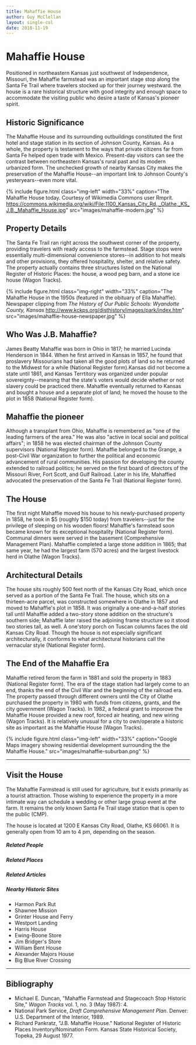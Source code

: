 ```yaml
---
title: Mahaffie House
author: Guy McClellan
layout: single-col
date: 2018-11-19
---
```


# Mahaffie House

Positioned in northeastern Kansas just southwest of Independence, Missouri, the Mahaffie farmstead was an important stage stop along the Santa Fe Trail where travelers stocked up for their journey westward. the house is a rare historical structure with good integrity and enough space to accommodate the visiting public who desire a taste of Kansas's pioneer spirit.

## Historic Significance
The Mahaffie House and its surrounding outbuildings constituted the first hotel and stage station in its section of Johnson County, Kansas. As a whole, the property is testament to the ways that private citizens far from Santa Fe helped open trade with Mexico. Present-day visitors can see the contrast between northeastern Kansas's rural past and its modern urbanized form. The unchecked growth of nearby Kansas City makes the preservation of the Mahaffie House--an important link to Johnson County's yesteryears--even more vital.

{% include figure.html
  class="img-left"
  width="33%"
  caption="The Mahaffie House today. Courtesy of Wikimedia Commons user Rmprit. <https://commons.wikimedia.org/wiki/File:1100_Kansas_City_Rd.,_Olathe,_KS_J.B._Mahaffie_House.jpg>"
  src="images/mahaffie-modern.jpg"
%}

## Property Details
The Santa Fe Trail ran right across the southwest corner of the property, providing travelers with ready access to the farmstead. Stage stops were essentially multi-dimensional convenience stores--in addition to hot meals and other provisions, they offered hospitality, shelter, and relative safety. The property actually contains three structures listed on the National Register of Historic Places: the house, a wood peg barn, and a stone ice house (Wagon Tracks). 

{% include figure.html
  class="img-right"
  width="33%"
  caption="The Mahaffie House in the 1950s (featured in the obituary of Ella Mahaffie). Newspaper clipping from _The History of Our Public Schools: Wyandotte County, Kansas_ <http://www.kckps.org/disthistory/images/park/index.htm>"
  src="images/mahaffie-house-newspaper.jpg"
%}

## Who Was J.B. Mahaffie?
James Beatty Mahaffie was born in Ohio in 1817; he married Lucinda Henderson in 1844. When he first arrived in Kansas in 1857, he found that proslavery Missourians had taken all the good plots of land so he returned to the Midwest for a while (National Register form).Kansas did not become a state until 1861, and Kansas Terrtitory was organized under popular sovereignty--meaning that the state's voters would decide whether or not slavery could be practiced there. Mahaffie eventually returned to Kansas and bought a house and a separate plot of land; he moved the house to the plot in 1858 (National Register form).

## Mahaffie the pioneer
Although a transplant from Ohio, Mahaffie is remembered as "one of the leading farmers of the area." He was also "active in local social and political affairs"; in 1858 he was elected chairman of the Johnson County supervisors (National Register form). Mahaffie belonged to the Grange, a post-Civil War organization to further the political and economic advancement of rural communities. His passion for developing the county extended to railroad politics; he served on the first board of directors of the Missouri River, Fort Scott, and Gulf Railroad. Later in his life, Mahaffied advocated the preservation of the Santa Fe Trail (National Register form).

## The House
The first night Mahaffie moved his house to his newly-purchased property in 1858, he took in $5 (roughly $150 today) from travelers--just for the privilege of sleeping on his wooden floors! Mahaffie's farmstead soon became known for its exceptional hospitality (National Register form). Communal dinners were served in the basement (Comprehensive Management Plan). Mahaffie completed a large stone addition in 1865; that same year, he had the largest farm (570 acres) and the largest livestock herd in Olathe (Wagon Tracks).

## Architectural Details 
The house sits roughly 500 feet north of the Kansas City Road, which once served as a portion of the Santa Fe Trail. The house, which sits on a thirteen-acre parcel, was constructed somewhere in Olathe in 1857 and moved to Mahaffie's plot in 1858. It was originally a one-and-a-half stories tall until Mahaffie added a two-story stone addition on the structure's southern side; Mahaffie later raised the adjoining frame structure so it stood two stories tall, as well. A one'story porch on Tuscan columns faces the old Kansas City Road. Though the house is not especially significant architecturally, it conforms to what architectural historians call the vernacular style (National Register form).

## The End of the Mahaffie Era
Mahaffie retired ferom the farm in 1881 and sold the property in 1883 (National Register form). The era of the stage station had largely come to an end, thanks the end of the Civil War and the beginning of the railroad era. The property passed through different owners until the City of Olathe purchased the property in 1980 with funds from citizens, grants, and the city government (Wagon Tracks). In 1982, a federal grant to imporove the Mahaffie House provided a new roof, forced air heating, and new wiring (Wagon Tracks). It is relatively unusual for a city to own/operate a historic site as important as the Mahaffie House (Wagon Tracks).

{% include figure.html
  class="img-left"
  width="33%"
  caption="Google Maps imagery showing residential development surrounding the the Mahaffie House."
  src="images/mahaffie-suburban.png"
%}

***

## Visit the House
The Mahaffie Farmstead is still used for agriculture, but it exists primarily as a tourist attraction. Those wishing to experience the property in a more intimate way can schedule a wedding or other large group event at the farm. It remains the only known Santa Fe Trail stage station that is open to the public (CMP).

The house is located at 1200 E Kansas City Road, Olathe, KS 66061. It is generally open from 10 am to 4 pm, depending on the season.

##### Related People

##### Related Places

##### Related Articles

##### Nearby Historic Sites
- Harmon Park Rut
- Shawnee Mission
- Grinter House and Ferry
- Westport Landing
- Harris House
- Ewing-Boone Store
- Jim Bridger's Store
- William Bent House
- Alexander Majors House
- Big Blue River Crossing

***

## Bibliography
- Michael E. Duncan, "Mahaffie Farmstead and Stagecoach Stop Historic Site," _Wagon Tracks_ vol. 1, no. 3 (May 1987): 4.
- National Park Service, _Draft Comprehensive Management Plan_. Denver: U.S. Department of the Interior, 1989.
- Richard Pankratz, "J.B. Mahaffie House." National Register of Historic Places Inventory/Nomination Form. Kansas State Historical Society, Topeka, 29 August 1977.
